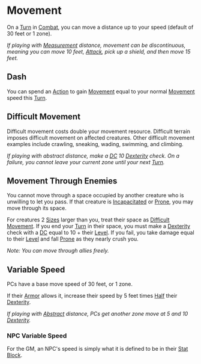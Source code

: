 # Movement

On a [Turn](../Core%20Procedures/Turn.md) in [Combat](Combat.md), you can move a distance up to your speed (default of 30 feet or 1 zone).

*If playing with [Measurement](../Core%20Procedures/Geometry.md#Measurement) distance, movement can be discontinuous, meaning you can move 10 feet, [Attack](Attack.md), pick up a shield, and then move 15 feet.*

## Dash

You can spend an [Action](../Core%20Procedures/Action.md) to gain [Movement](Movement.md) equal to your normal [Movement](Movement.md) speed this [Turn](../Core%20Procedures/Turn.md).

## Difficult Movement

Difficult movement costs double your movement resource. Difficult terrain imposes difficult movement on affected creatures. Other difficult movement examples include crawling, sneaking, wading, swimming, and climbing.

*If playing with abstract distance, make a [DC](../Core%20Procedures/DC.md) 10 [Dexterity](../../Player%20Characters/The%20Ability%20Scores/Dexterity.md) check. On a failure, you cannot leave your current zone until your next [Turn](../Core%20Procedures/Turn.md).*

## Movement Through Enemies

You cannot move through a space occupied by another creature who is unwilling to let you pass. If that creature is [Incapacitated](../Conditions/Incapacitated.md) or [Prone](../Conditions/Prone.md), you may move through its space.

For creatures 2 [Sizes](../Core%20Procedures/Geometry.md#Sizes) larger than you, treat their space as [Difficult Movement](#Difficult%20Movement). If you end your [Turn](../Core%20Procedures/Turn.md) in their space, you must make a [Dexterity](../../Player%20Characters/The%20Ability%20Scores/Dexterity.md) check with a [DC](../Core%20Procedures/DC.md) equal to 10 + their [Level](../../Player%20Characters/Derived%20Statistics/Level.md). If you fail, you take damage equal to their [Level](../../Player%20Characters/Derived%20Statistics/Level.md) and fall [Prone](../Conditions/Prone.md) as they nearly crush you.

*Note: You can move through allies freely.*

## Variable Speed

PCs have a base move speed of 30 feet, or 1 zone.

If their [Armor](../../Items%20and%20Gear/Armor/Armor.md) allows it, increase their speed by 5 feet times [Half](../Core%20Procedures/Half.md) their [Dexterity](../../Player%20Characters/The%20Ability%20Scores/Dexterity.md).

*If playing with [Abstract](../Core%20Procedures/Geometry.md#Abstract) distance, PCs get another zone move at 5 and 10 [Dexterity](../../Player%20Characters/The%20Ability%20Scores/Dexterity.md).*

### NPC Variable Speed

For the GM, an NPC's speed is simply what it is defined to be in their [Stat Block](../../Resources%20for%20GMs/Creatures/Quick%20Monster%20Statblocks.md).

